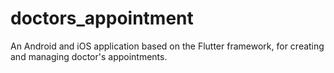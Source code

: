 # doctors_appointment
An Android and iOS application based on the Flutter framework, for creating and managing doctor's appointments.
